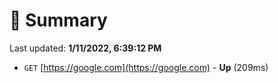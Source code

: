 # 📖 Summary
Last updated: **1/11/2022, 6:39:12 PM**

- `GET` [https://google.com](https://google.com) - **Up** (209ms)
